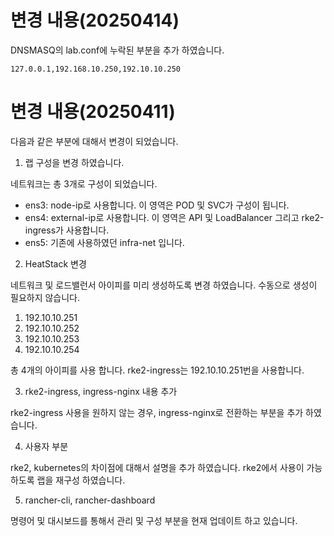 # 변경 내용(20250414)
DNSMASQ의 lab.conf에 누락된 부분을 추가 하였습니다.

```text
127.0.0.1,192.168.10.250,192.10.10.250
```

# 변경 내용(20250411)

다음과 같은 부분에 대해서 변경이 되었습니다.

1. 랩 구성을 변경 하였습니다. 

네트워크는 총 3개로 구성이 되었습니다.

- ens3: node-ip로 사용합니다. 이 영역은 POD 및 SVC가 구성이 됩니다.
- ens4: external-ip로 사용합니다. 이 영역은 API 및 LoadBalancer 그리고 rke2-ingress가 사용합니다.
- ens5: 기존에 사용하였던 infra-net 입니다.

2. HeatStack 변경

네트워크 및 로드밸런서 아이피를 미리 생성하도록 변경 하였습니다. 수동으로 생성이 필요하지 않습니다.

1. 192.10.10.251
2. 192.10.10.252
3. 192.10.10.253
4. 192.10.10.254

총 4개의 아이피를 사용 합니다. rke2-ingress는 192.10.10.251번을 사용합니다.

3. rke2-ingress, ingress-nginx 내용 추가

rke2-ingress 사용을 원하지 않는 경우, ingress-nginx로 전환하는 부분을 추가 하였습니다.

4. 사용자 부분

rke2, kubernetes의 차이점에 대해서 설명을 추가 하였습니다. rke2에서 사용이 가능하도록 랩을 재구성 하였습니다.

5. rancher-cli, rancher-dashboard

명령어 및 대시보드를 통해서 관리 및 구성 부분을 현재 업데이트 하고 있습니다. 
